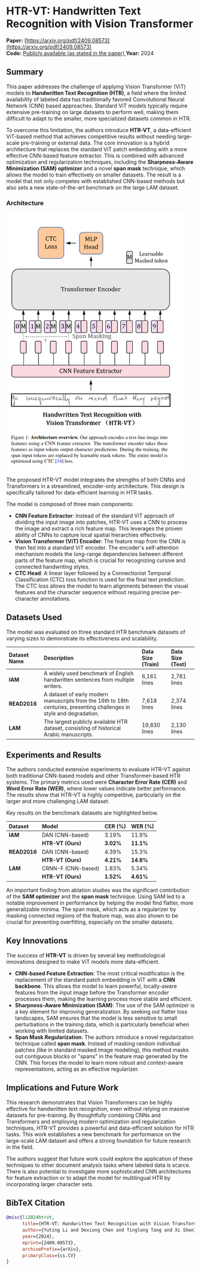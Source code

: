 # HTR-VT: Handwritten Text Recognition with Vision Transformer

**Paper:** [https://arxiv.org/pdf/2409.08573](https://arxiv.org/pdf/2409.08573)  
**Code:** [Publicly available (as stated in the paper)  ](https://github.com/YutingLi0606/HTR-VT)
**Year:** 2024

## Summary

This paper addresses the challenge of applying Vision Transformer (ViT) models to **Handwritten Text Recognition (HTR)**, a field where the limited availability of labeled data has traditionally favored Convolutional Neural Network (CNN) based approaches. Standard ViT models typically require extensive pre-training on large datasets to perform well, making them difficult to adapt to the smaller, more specialized datasets common in HTR.

To overcome this limitation, the authors introduce **HTR-VT**, a data-efficient ViT-based method that achieves competitive results without needing large-scale pre-training or external data. The core innovation is a hybrid architecture that replaces the standard ViT patch embedding with a more effective CNN-based feature extractor. This is combined with advanced optimization and regularization techniques, including the **Sharpness-Aware Minimization (SAM) optimizer** and a novel **span mask** technique, which allows the model to train effectively on smaller datasets. The result is a model that not only competes with established CNN-based methods but also sets a new state-of-the-art benchmark on the large LAM dataset.

### Architecture
![HTR-VT](./HTR-VT.png)

The proposed HTR-VT model integrates the strengths of both CNNs and Transformers in a streamlined, encoder-only architecture. This design is specifically tailored for data-efficient learning in HTR tasks.

The model is composed of three main components:
*   **CNN Feature Extractor**: Instead of the standard ViT approach of dividing the input image into patches, HTR-VT uses a CNN to process the image and extract a rich feature map. This leverages the proven ability of CNNs to capture local spatial hierarchies effectively.
*   **Vision Transformer (ViT) Encoder**: The feature map from the CNN is then fed into a standard ViT encoder. The encoder's self-attention mechanism models the long-range dependencies between different parts of the feature map, which is crucial for recognizing cursive and connected handwriting styles.
*   **CTC Head**: A linear layer followed by a Connectionist Temporal Classification (CTC) loss function is used for the final text prediction. The CTC loss allows the model to learn alignments between the visual features and the character sequence without requiring precise per-character annotations.

## Datasets Used

The model was evaluated on three standard HTR benchmark datasets of varying sizes to demonstrate its effectiveness and scalability.

| Dataset Name | Description | Data Size (Train) | Data Size (Test) |
| :--- | :--- | :--- | :--- |
| **IAM** | A widely used benchmark of English handwritten sentences from multiple writers. | 6,161 lines | 2,781 lines |
| **READ2016** | A dataset of early modern manuscripts from the 16th to 18th centuries, presenting challenges in style and degradation. | 7,618 lines | 2,374 lines |
| **LAM** | The largest publicly available HTR dataset, consisting of historical Arabic manuscripts. | 19,830 lines | 2,130 lines |

## Experiments and Results

The authors conducted extensive experiments to evaluate HTR-VT against both traditional CNN-based models and other Transformer-based HTR systems. The primary metrics used were **Character Error Rate (CER)** and **Word Error Rate (WER)**, where lower values indicate better performance. The results show that HTR-VT is highly competitive, particularly on the larger and more challenging LAM dataset.

Key results on the benchmark datasets are highlighted below.

| Dataset | Model | CER (%) | WER (%) |
| :--- | :--- | :--- | :--- |
| **IAM** | DAN (CNN-based) | 3.19% | 11.9% |
| | **HTR-VT (Ours)** | **3.02%** | **11.1%** |
| **READ2016** | DAN (CNN-based) | 4.39% | 15.3% |
| | **HTR-VT (Ours)** | **4.21%** | **14.8%** |
| **LAM** | CRNN-F (CNN-based) | 1.83% | 5.34% |
| | **HTR-VT (Ours)** | **1.52%** | **4.61%** |

An important finding from ablation studies was the significant contribution of the **SAM optimizer** and the **span mask** technique. Using SAM led to a notable improvement in performance by helping the model find flatter, more generalizable minima. The span mask, which acts as a regularizer by masking connected regions of the feature map, was also shown to be crucial for preventing overfitting, especially on the smaller datasets.

## Key Innovations

The success of **HTR-VT** is driven by several key methodological innovations designed to make ViT models more data-efficient.

-   **CNN-based Feature Extraction**: The most critical modification is the replacement of the standard patch embedding in ViT with a **CNN backbone**. This allows the model to learn powerful, locally-aware features from the input image before the Transformer encoder processes them, making the learning process more stable and efficient.
-   **Sharpness-Aware Minimization (SAM)**: The use of the SAM optimizer is a key element for improving generalization. By seeking out flatter loss landscapes, SAM ensures that the model is less sensitive to small perturbations in the training data, which is particularly beneficial when working with limited datasets.
-   **Span Mask Regularization**: The authors introduce a novel regularization technique called **span mask**. Instead of masking random individual patches (like in standard masked image modeling), this method masks out contiguous blocks or "spans" in the feature map generated by the CNN. This forces the model to learn more robust and context-aware representations, acting as an effective regularizer.

## Implications and Future Work

This research demonstrates that Vision Transformers can be highly effective for handwritten text recognition, even without relying on massive datasets for pre-training. By thoughtfully combining CNNs and Transformers and employing modern optimization and regularization techniques, HTR-VT provides a powerful and data-efficient solution for HTR tasks. This work establishes a new benchmark for performance on the large-scale LAM dataset and offers a strong foundation for future research in the field.

The authors suggest that future work could explore the application of these techniques to other document analysis tasks where labeled data is scarce. There is also potential to investigate more sophisticated CNN architectures for feature extraction or to adapt the model for multilingual HTR by incorporating larger character sets.

## BibTeX Citation

```bibtex
@misc{li2024htrvt,
      title={HTR-VT: Handwritten Text Recognition with Vision Transformer}, 
      author={Yuting Li and Dexiong Chen and Tinglong Tang and Xi Shen},
      year={2024},
      eprint={2409.08573},
      archivePrefix={arXiv},
      primaryClass={cs.CV}
}
```
